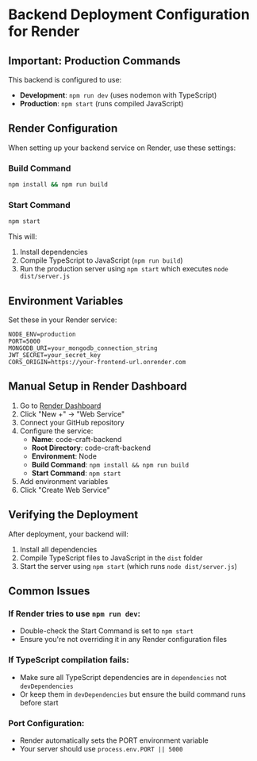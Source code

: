 # Backend Deployment Configuration for Render

## Important: Production Commands

This backend is configured to use:
- **Development**: `npm run dev` (uses nodemon with TypeScript)
- **Production**: `npm start` (runs compiled JavaScript)

## Render Configuration

When setting up your backend service on Render, use these settings:

### Build Command
```bash
npm install && npm run build
```

### Start Command
```bash
npm start
```

This will:
1. Install dependencies
2. Compile TypeScript to JavaScript (`npm run build`)
3. Run the production server using `npm start` which executes `node dist/server.js`

## Environment Variables

Set these in your Render service:

```env
NODE_ENV=production
PORT=5000
MONGODB_URI=your_mongodb_connection_string
JWT_SECRET=your_secret_key
CORS_ORIGIN=https://your-frontend-url.onrender.com
```

## Manual Setup in Render Dashboard

1. Go to [Render Dashboard](https://dashboard.render.com)
2. Click "New +" → "Web Service"
3. Connect your GitHub repository
4. Configure the service:
   - **Name**: code-craft-backend
   - **Root Directory**: code-craft-backend
   - **Environment**: Node
   - **Build Command**: `npm install && npm run build`
   - **Start Command**: `npm start`
5. Add environment variables
6. Click "Create Web Service"

## Verifying the Deployment

After deployment, your backend will:
1. Install all dependencies
2. Compile TypeScript files to JavaScript in the `dist` folder
3. Start the server using `npm start` (which runs `node dist/server.js`)

## Common Issues

### If Render tries to use `npm run dev`:
- Double-check the Start Command is set to `npm start`
- Ensure you're not overriding it in any Render configuration files

### If TypeScript compilation fails:
- Make sure all TypeScript dependencies are in `dependencies` not `devDependencies`
- Or keep them in `devDependencies` but ensure the build command runs before start

### Port Configuration:
- Render automatically sets the PORT environment variable
- Your server should use `process.env.PORT || 5000`
